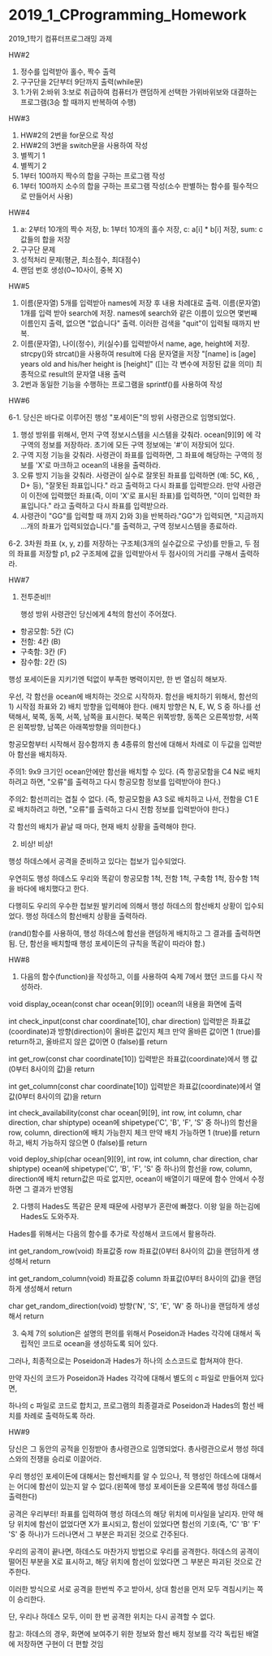 # 2019_1_CProgramming_Homework
2019_1학기 컴퓨터프로그래밍 과제

HW#2
1) 정수를 입력받아 홀수, 짝수 출력
2) 구구단을 2단부터 9단까지 출력(while문)
3) 1:가위 2:바위 3:보로 취급하여 컴퓨터가 랜덤하게 선택한 가위바위보와 대결하는 프로그램(3승 할 때까지 반복하여 수행)

HW#3
1) HW#2의 2번을 for문으로 작성
2) HW#2의 3번을 switch문을 사용하여 작성
3) 별찍기 1
4) 별찍기 2
5) 1부터 100까지 짝수의 합을 구하는 프로그램 작성
6) 1부터 100까지 소수의 합을 구하는 프로그램 작성(소수 판별하는 함수를 필수적으로 만들어서 사용)

HW#4
1) a: 2부터 10개의 짝수 저장, b: 1부터 10개의 홀수 저장, c: a[i] * b[i] 저장, sum: c값들의 합을 저장
2) 구구단 문제
3) 성적처리 문제(평균, 최소점수, 최대점수)
4) 랜덤 번호 생성(0~10사이, 중복 X)

HW#5
1) 이름(문자열) 5개를 입력받아 names에 저장 후 내용 차례대로 출력. 이름(문자열) 1개를 입력 받아 search에 저장. names에 search와 같은 이름이 있으면 몇번째 이름인지 출력, 없으면 "없습니다" 출력. 이러한 검색을 "quit"이 입력될 때까지 반복.
2) 이름(문자열), 나이(정수), 키(실수)를 입력받아서 name, age, height에 저장. strcpy()와 strcat()을 사용하여 result에 다음 문자열을 저장 "[name] is [age] years old and his/her height is [height]" ([]는 각 변수에 저장된 값을 의미) 최종적으로 result의 문자열 내용 출력
3) 2번과 동일한 기능을 수행하는 프로그램을 sprintf()를 사용하여 작성

HW#6

6-1. 당신은 바다로 이루어진 행성 "포세이돈"의 방위 사령관으로 임명되었다.
1) 행성 방위를 위해서, 먼저 구역 정보시스템을 시스템을 갖춰라. ocean[9][9] 에 각 구역의 정보를 저장하라. 초기에 모든 구역 정보에는 '#'이 저장되어 있다.
2) 구역 지정 기능을 갖춰라. 사령관이 좌표를 입력하면, 그 좌표에 해당하는 구역의 정보를 'X'로 마크하고 ocean의 내용을 출력하라.
3) 오류 방지 기능을 갖춰라. 사령관이 실수로 잘못된 좌표를 입력하면 (예: 5C, K6, , D+ 등), "잘못된 좌표입니다." 라고 출력하고 다시 좌표를 입력받으라. 만약 사령관이 이전에 입력했던 좌표(즉, 이미 'X'로 표시된 좌표)를 입력하면, "이미 입력한 좌표입니다." 라고 출력하고 다시 좌표를 입력받으라.
4) 사령관이 "GG"를 입력할 때 까지 2)와 3)을 반복하라."GG"가 입력되면, "지금까지 ...개의 좌표가 입력되었습니다."를 출력하고, 구역 정보시스템을 종료하라.
   
6-2. 3차원 좌표 (x, y, z)를 저장하는 구조체(3개의 실수값으로 구성)를 만들고, 두 점의 좌표를 저장할 p1, p2 구조체에 값을 입력받아서 두 점사이의 거리를 구해서 출력하라. 

HW#7
1) 전투준비!!
   
   행성 방위 사령관인 당신에게 4척의 함선이 주어졌다.
- 항공모함: 5칸 (C)
- 전함: 4칸 (B)
- 구축함: 3칸 (F)
- 잠수함: 2칸 (S)

행성 포세이돈을 지키기엔 턱없이 부족한 병력이지만, 한 번 열심히 해보자.

우선, 각 함선을 ocean에 배치하는 것으로 시작하자.
함선을 배치하기 위해서, 함선의 1) 시작점 좌표와 2) 배치 방향을 입력해야 한다.
(배치 방향은 N, E, W, S 중 하나를 선택해서, 북쪽, 동쪽, 서쪽, 남쪽을 표시한다.
북쪽은 위쪽방향, 동쪽은 오른쪽방향, 서쪽은 왼쪽방향, 남쪽은 아래쪽방향을 의미한다.)

항공모함부터 시작해서 잠수함까지 총 4종류의 함선에 대해서
차례로 이 두값을 입력받아 함선을 배치하자.

주의1: 9x9 크기인 ocean안에만 함선을 배치할 수 있다.
(즉 항공모함을 C4 N로 배치하려고 하면,
"오류"를 출력하고 다시 항공모함 정보를 입력받아야 한다.)

주의2: 함선끼리는 겹칠 수 없다.
(즉, 항공모함을 A3 S로 배치하고 나서, 전함을 C1 E로 배치하려고 하면,
"오류"를 출력하고 다시 전함 정보를 입력받아야 한다.)

각 함선의 배치가 끝날 때 마다, 현재 배치 상황을 출력해야 한다.

2) 비상! 비상!
   
행성 하데스에서 공격을 준비하고 있다는 첩보가 입수되었다.

우연히도 행성 하데스도 우리와 똑같이 항공모함 1척, 전함 1척, 구축함 1척, 잠수함 1척을 바다에 배치했다고 한다.


다행히도 우리의 우수한 첩보원 발키리에 의해서 행성 하데스의 함선배치 상황이 입수되었다.
행성 하데스의 함선배치 상황을 출력하라.


(rand()함수를 사용하여, 행성 하데스에 함선을 랜덤하게 배치하고 그 결과를 출력하면 됨.
단, 함선을 배치할때 행성 포세이돈의 규칙을 똑같이 따라야 함.)

HW#8
1) 다음의 함수(function)을 작성하고, 이를 사용하여 숙제 7에서 했던 코드를 다시 작성하라.


void display_ocean(const char ocean[9][9])
ocean의 내용을 화면에 출력


int check_input(const char coordinate[10], char direction)
입력받은 좌표값(coordinate)과 방향(direction)이 올바른 값인지 체크
만약 올바른 값이면 1 (true)를 return하고, 올바르지 않은 값이면 0 (false)를 return


int get_row(const char coordinate[10])
입력받은 좌표값(coordinate)에서 행 값(0부터 8사이의 값)을 return


int get_column(const char coordinate[10])
입력받은 좌표값(coordinate)에서 열 값(0부터 8사이의 값)을 return


int check_availability(const char ocean[9][9], int row, int column, char direction, char shiptype)
ocean에 shipetype('C', 'B', 'F', 'S' 중 하나)의 함선을 row, column, direction에 배치 가능한지 체크
만약 배치 가능하면 1 (true)를 return하고, 배치 가능하지 않으면 0 (false)를 return


void deploy_ship(char ocean[9][9], int row, int column, char direction, char shiptype)
ocean에 shipetype('C', 'B', 'F', 'S' 중 하나)의 함선을 row, column, direction에 배치
return값은 따로 없지만, ocean이 배열이기 때문에 함수 안에서 수정하면 그 결과가 반영됨


2) 다행히 Hades도 똑같은 문제 때문에 사령부가 혼란에 빠졌다.
이왕 일을 하는김에 Hades도 도와주자.

Hades를 위해서는 다음의 함수를 추가로 작성해서 코드에서 활용하라.


int get_random_row(void)
좌표값중 row 좌표값(0부터 8사이의 값)을 랜덤하게 생성해서 return


int get_random_column(void)
좌표값중 column 좌표값(0부터 8사이의 값)을 랜덤하게 생성해서 return


char get_random_direction(void)
방향('N', 'S', 'E', 'W' 중 하나)을 랜덤하게 생성해서 return


3) 숙제 7의 solution은 설명의 편의를 위해서 Poseidon과 Hades 각각에 대해서 독립적인 코드로 ocean을 생성하도록 되어 있다.

그러나, 최종적으로는 Poseidon과 Hades가 하나의 소스코드로 합쳐져야 한다. 

만약 자신의 코드가 Poseidon과 Hades 각각에 대해서 별도의 c 파일로 만들어져 있다면,

하나의 c 파일로 코드로 합치고, 프로그램의 최종결과로 Poseidon과 Hades의 함선 배치를 차례로 출력하도록 하라.

HW#9

당신은 그 동안의 공적을 인정받아 총사령관으로 임명되었다.
총사령관으로서 행성 하데스와의 전쟁을 승리로 이끌어라.

우리 행성인 포세이돈에 대해서는 함선배치를 알 수 있으나,
적 행성인 하데스에 대해서는 어디에 함선이 있는지 알 수 없다.(왼쪽에 행성 포세이돈을 오른쪽에 행성 하데스를 출력한다)


공격은 우리부터!
좌표를 입력하여 행성 하데스의 해당 위치에 미사일을 날리자.
만약 해당 위치에 함선이 없었다면 X가 표시되고,
함선이 있었다면 함선의 기호(즉, 'C' 'B' 'F' 'S' 중 하나)가 드러나면서 그 부분은 파괴된 것으로 간주된다.


우리의 공격이 끝나면, 하데스도 마찬가지 방법으로 우리를 공격한다.
하데스의 공격이 떨어진 부분을 X로 표시하고,
해당 위치에 함선이 있었다면 그 부분은 파괴된 것으로 간주한다.


이러한 방식으로 서로 공격을 한번씩 주고 받아서,
상대 함선을 먼저 모두 격침시키는 쪽이 승리한다.


단, 우리나 하데스 모두, 이미 한 번 공격한 위치는 다시 공격할 수 없다.



참고: 하데스의 경우, 화면에 보여주기 위한 정보와 함선 배치 정보를
각각 독립된 배열에 저장하면 구현이 더 편할 것임

